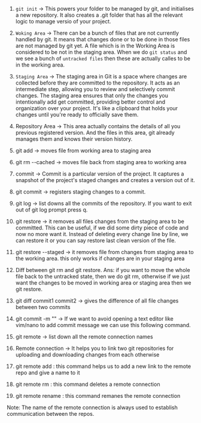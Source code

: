 1. `git init` -> This powers your folder to be managed by git, and initialises a new repository. It also creates a .git folder that has all the relevant logic to manage versio of your project.

2. `Woking Area` -> There can be a bunch of files that are not currently handled by git. It means that changes done or to be done in those files are not managed by git yet. A file which is in the Working Area is considered to be not in the staging area. When we do `git status` and we see a bunch of `untracked files` then these are actually calles to be in the working area.

3. `Staging Area` -> The staging area in Git is a space where changes are collected before they are committed to the repository. It acts as an intermediate step, allowing you to review and selectively commit changes. The staging area ensures that only the changes you intentionally add get committed, providing better control and organization over your project. It's like a clipboard that holds your changes until you're ready to officially save them.

4. Repository Area -> This area actually contains the details of all you previous registered version. And the files in this area, git already manages them and knows their version history.

5. git add <file> -> moves file from working area to staging area

6. git rm --cached <file> -> moves file back from staging area to working area

7. commit -> Commit is a particular version of the project. It captures a snapshot of the project's staged changes and creates a version out of it.

8. git commit -> registers staging changes to a commit.

9. git log -> list downs all the commits of the repository. If you want to exit out of git log prompt press q.

10. git restore <file> -> it removes all files changes from the staging area to be committed. This can be useful, if we did some dirty piece of code and now no more want it. Instead of deleting every change line by line, we can restore it or you can say restore last clean version of the file.

11. git restore --staged <file> -> it removes file from changes from staging area to the working area. this only works if changes are in your staging area

12. Diff between git rm and git restore. Ans: if you want to move the whole file back to the untracked state, then we do git rm, otherwise if we just want the changes to be moved in working area or staging area then we git restore.

13. git diff commit1 commit2 -> gives the difference of all file changes between two commits

14. git commit -m "<your commit message>" -> If we want to avoid opening a text editor like vim/nano to add commit message we can use this following command.

15. git remote -> list down all the remote connection names

16. Remote connection -> It helps you to link two git repositories for uploading and downloading changes from each otherwise

17. git remote add <name of remote> <link of the remote> : this command helps us to add a new link to the remote repo and give a name to it

18. git remote rm <name of remote> : this command deletes a remote connection

19. git remote rename <oldname> <newname> : this command remanes the remote connection

Note: The name of the remote connection is always used to establish communication between the repos.
